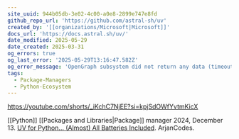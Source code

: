 ```yaml
---
site_uuid: 944b05db-3e02-4c00-a0e8-2899e747e8fd
github_repo_url: 'https://github.com/astral-sh/uv'
created_by: '[[organizations/Microsoft|Microsoft]]'
docs_url: 'https://docs.astral.sh/uv/'
date_modified: 2025-05-29
date_created: 2025-03-31
og_errors: true
og_last_error: '2025-05-29T13:16:47.582Z'
og_error_message: 'OpenGraph subsystem did not return any data (timeout or crash).'
tags:
  - Package-Managers
  - Python-Ecosystem
---
```


https://youtube.com/shorts/_iKchC7NjEE?si=kpjSdOWfYvtmKicX

[[Python]] [[Packages and Libraries|Package]] manager
2024, December 13. [UV for Python… (Almost) All Batteries Included](http://localhost:5173/). ArjanCodes.
